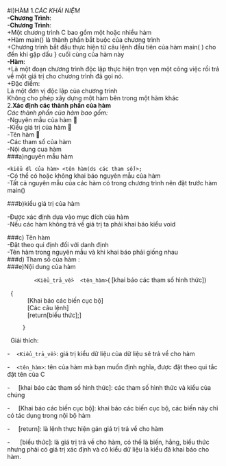  #I)HÀM
1.*CÁC KHÁI NIỆM*  
**-Chương Trình**:   
**-Chương Trình**:  
+Một chương trình C bao gồm một hoặc nhiều hàm      
+Hàm main() là thành phần bắt buộc của chương trình   
+Chương trình bắt đầu thực hiện từ câu lệnh đầu tiên của hàm main( ) cho đến khi gặp dấu } cuối cùng của hàm này    
**-Hàm**:   
+Là một đoạn chương trình độc lập thực hiện trọn vẹn một công việc rồi trả về một giá trị cho chương trình đã gọi nó.  
+Đặc điểm:    
            Là một đơn vị độc lập của chương trình  
            Không cho phép xây dựng một hàm bên trong một hàm khác  
2.**Xác định các thành phần của hàm**    
*Các thành phần của hàm bao gồm:*   
-Nguyên mẫu của hàm     
-Kiểu giá trị của hàm    
-Tên hàm   
-Các tham số của hàm   
-Nội dung cua hàm    
###a)nguyên mẫu hàm  

`<kiểu dl của hàm> <tên hàm(ds các tham số)>;`  
-Có thể có hoặc không khai báo nguyên mẫu của hàm  
-Tất cả nguyên mẫu của các hàm có trong chương trình nên đặt trước hàm main()  

###b)kiểu giá trị của hàm  

-Được xác định dựa vào mục đích của hàm   
-Nếu các hàm không trả về giá trị ta phải khai báo kiểu void    

###c) Tên hàm  
-Ðặt theo qui định đối với danh định   
-Tên hàm trong nguyên mẫu và khi khai báo phải giống nhau  
###d) Tham số của hàm :   
###e)Nội dung của hàm   

                ` <Kiểu_trả_về>  <tên_hàm> `( [khai báo các tham số hình thức])   
                
 
        {    
            [Khai báo các biến cục bộ]    
            [Các câu lệnh]   
            [return[biểu thức];]   
            
         }   

 
Giải thích:   

-    `<Kiểu_trả_về>`: giá trị kiểu dữ liệu của dữ liệu sẽ trả về cho hàm   

-    `<tên_hàm>`: tên của hàm mà bạn muốn định nghĩa, được đặt theo qui tắc đặt tên của C   

-     [khai báo các tham số hình thức]: các tham số hình thức và kiểu của chúng    

-     [Khai báo các biến cục bộ]: khai báo các biến cục bộ, các biến này chỉ có tác dụng trong nội bộ hàm    

-     [return]: là lệnh thực hiện gán giá trị trả về cho hàm    

-      [biểu thức]: là giá trị trả về cho hàm, có thể là biến, hằng, biểu thức nhưng phải có giá trị xác định và có kiểu dữ liệu là kiểu đã khai báo cho hàm.    




 

